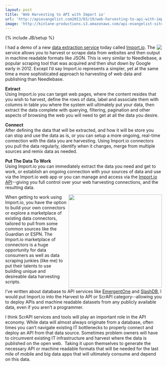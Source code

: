 ```yaml
---
layout: post
title: 'Web Harvesting to API with Import io'
url: 'http://apievangelist.com2013/03/19/web-harvesting-to-api-with-import.io/'
image: 'http://kinlane-productions.s3.amazonaws.com/api-evangelist-site/blog/import-io-logo.png'
---
```

{% include JB/setup %}
<p>
     <a title=Import.io href=http://import.io><img src=https://s3.amazonaws.com/kinlane-productions/api-evangelist/import-io/import-io-logo.png  align=right /></a>
</p>
<p>
     I had a demo of a new <a href=http://import.io>data extraction service</a> today called <a title=Import.io href=http://import.io>Import.io</a>. The service allows you to harvest or scrape data from websites and then output in machine readable formats like JSON. This is very similar to Needlebase, a popular scraping tool that was acquired and then shut down by Google early in 2012. Except I’d say Import.io represents a simpler, yet at the same time a more sophisticated approach to harvesting of web data and publishing than Needlebase.
</p>
<p>
     <strong>Extract</strong><br />
     Using Import.io you can target web pages, where the content resides that you wish to harvest, define the rows of data, label and associate them with columns in table you where the system will ultimately put your data, then extract the data complete with querying, filtering, pagination and other aspects of browsing the web you will need to get at all the data you desire.
</p>
<p>
     <strong>Connect</strong><br />
     After defining the data that will be extracted, and how it will be store you can stop and use the data as is, or you can setup a more ongoing, real-time connection with the data you are harvesting. Using Import.io connectors you pull the data regularly, identify when it changes, merge from multiple sources and remix data as needed.
</p>
<p>
     <strong>Put The Data To Work</strong><br />
     Using Import.io you can immediately extract the data you need and get to work, or establish an ongoing connection with your sources of data and use via the Import.io web app or you can manage and access via the <a href=http://docs.import.io/>Import.io API</a>--giving you full control over your web harvesting connections, and the resulting data.
</p>
<p>
     <a title=Import.io href=http://import.io><img src=https://s3.amazonaws.com/kinlane-productions/api-evangelist/import-io/import-io-connectors.png  width=300 align=right /></a>
</p>
<p>
     When getting to work using Import.io, you have the option to build your own connectors or explore a marketplace of existing data connectors, tailored to pull from some common sources like the Guardian or ESPN. The Import.io marketplace of connectors is a huge opportunity for data consumers as well as data scraping junkies (like me) to put their talents to use building unique and desireable data harvesting scripts.
</p>
<p>
     I’ve written about database to API services like <a title=database to api with EmergentOne href=/2013/03/01/mysql,-postgresql,-rds-to-api-with-emergent-one/>EmergentOne</a> and <a title=database to api with slashdb href=http://apievangelist.com/2013/03/18/database-to-api-with-slashdb/>SlashDB</a>, I would put Import.io into the Harvest to API or ScrAPI category--allowing you to deploy APIs and machine readable datasets from any publicly available data, even if you aren’t a programmer.
</p>
<p>
     I think ScrAPI services and tools will play an important role in the API economy. While data will almost always originate from a database, often times you can’t navigate existing IT bottlenecks to properly connect and deploy an API from that data source. Sometimes problem owners will have to circumvent existing IT infrastructure and harvest where the data is published on the open web.  Taking it upon themselves to generate the necessary API or machine readable formats that will be needed for the last mile of mobile and big data apps that will ultimately consume and depend on this data.
</p>
